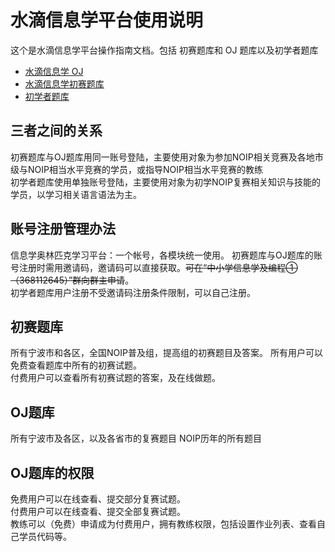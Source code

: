 # 水滴信息学平台使用说明

这个是水滴信息学平台操作指南文档。包括 初赛题库和 OJ 题库以及初学者题库

* [水滴信息学 OJ ](http://oj.nbdp.net)
* [水滴信息学初赛题库](http://lib.nbdp.net)
* [初学者题库](http://begin.nbdp.net)


## 三者之间的关系

初赛题库与OJ题库用同一账号登陆，主要使用对象为参加NOIP相关竞赛及各地市级与NOIP相当水平竞赛的学员，或指导NOIP相当水平竞赛的教练  
初学者题库使用单独账号登陆，主要使用对象为初学NOIP复赛相关知识与技能的学员，以学习相关语言语法为主。

## 账号注册管理办法
信息学奥林匹克学习平台：一个帐号，各模块统一使用。
初赛题库与OJ题库的账号注册时需用邀请码，邀请码可以直接获取。~~可在“中小学信息学及编程①（368112645）”群向群主申请~~。  
初学者题库用户注册不受邀请码注册条件限制，可以自己注册。

## 初赛题库
所有宁波市和各区，全国NOIP普及组，提高组的初赛题目及答案。
所有用户可以免费查看题库中所有的初赛试题。  
付费用户可以查看所有初赛试题的答案，及在线做题。

## OJ题库
所有宁波市及各区，以及各省市的复赛题目
NOIP历年的所有题目

## OJ题库的权限

免费用户可以在线查看、提交部分复赛试题。  
付费用户可以在线查看、提交全部复赛试题。  
教练可以（免费）申请成为付费用户，拥有教练权限，包括设置作业列表、查看自己学员代码等。

